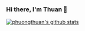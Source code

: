 ### Hi there, I'm Thuan 👋

<!--
**phuongthuan/phuongthuan** is a ✨ _special_ ✨ repository because its `README.md` (this file) appears on your GitHub profile.

Here are some ideas to get you started:

- 🔭 I’m currently working on ...
- 🌱 I’m currently learning ...
- 👯 I’m looking to collaborate on ...
- 🤔 I’m looking for help with ...
- 💬 Ask me about ...
- 📫 How to reach me: ...
- 😄 Pronouns: ...
- ⚡ Fun fact: ...
-->


[![phuongthuan's github stats](https://github-readme-stats.vercel.app/api?username=phuongthuan)](https://github.com/anuraghazra/github-readme-stats)
